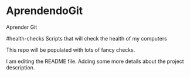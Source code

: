 # AprendendoGit
Aprender Git

#health-checks
Scripts that will check the health of my computers

This repo will be populated with lots of fancy checks.

I am editing the README file. Adding some more details about the project description.

